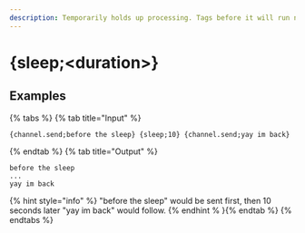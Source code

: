 ```yaml
---
description: Temporarily holds up processing. Tags before it will run normally, tags after it will have to wait. Aside from very specific circumstances, you should never use this tag. 
---
```

# {sleep;&lt;duration>}
## Examples
{% tabs %}
{% tab title="Input" %}
```text
{channel.send;before the sleep} {sleep;10} {channel.send;yay im back}
```
{% endtab %}
{% tab title="Output" %}
```text
before the sleep
...
yay im back
```
{% hint style="info" %}
"before the sleep" would be sent first, then 10 seconds later "yay im back" would follow. 
{% endhint % }{% endtab %}
{% endtabs %}